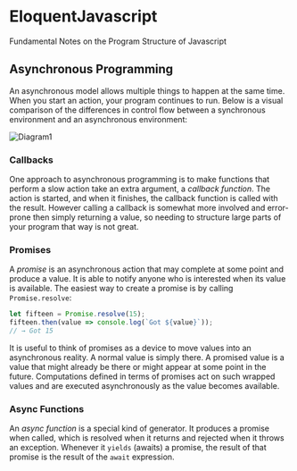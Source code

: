# EloquentJavascript
Fundamental Notes on the Program Structure of Javascript

## Asynchronous Programming 
An asynchronous model allows multiple things to happen at the same time. When you start an action, your program continues to run. Below is a visual comparison of the differences in control flow between a synchronous environment and an asynchronous environment: 

![Diagram1](https://eloquentjavascript.net/img/control-io.svg)

### Callbacks 
One approach to asynchronous programming is to make functions that perform a slow action take an extra argument, a _callback function_. The action is started, and when it finishes, the callback function is called with the result. However calling a callback is somewhat more involved and error-prone then simply returning a value, so needing to structure large parts of your program that way is not great. 

### Promises 
A _promise_ is an asynchronous action that may complete at some point and produce a value. It is able to notify anyone who is interested when its value is available. The easiest way to create a promise is by calling `Promise.resolve`: 

```javascript 
let fifteen = Promise.resolve(15);
fifteen.then(value => console.log(`Got ${value}`));
// → Got 15
```
It is useful to think of promises as a device to move values into an asynchronous reality. A normal value is simply there. A promised value is a value that might already be there or might appear at some point in the future. Computations defined in terms of promises act on such wrapped values and are executed asynchronously as the value becomes available. 

### Async Functions 
An _async function_ is a special kind of generator. It produces a promise when called, which is resolved when it returns and rejected when it throws an exception. Whenever it `yields` (awaits) a promise, the result of that promise is the result of the `await` expression. 